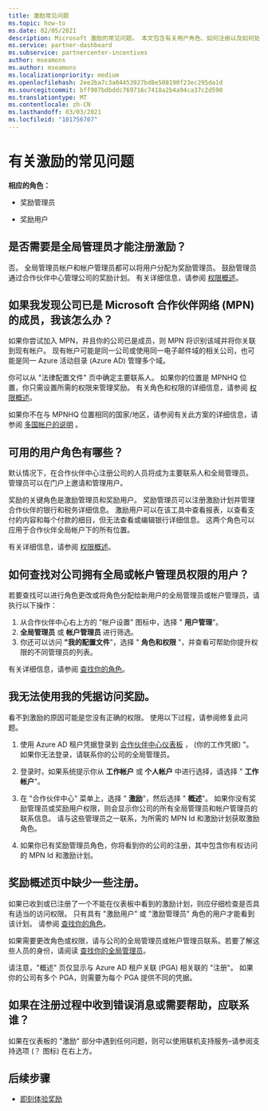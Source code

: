```yaml
---
title: 激励常见问题
ms.topic: how-to
ms.date: 02/05/2021
description: Microsoft 激励的常见问题。 本文包含有关用户角色、如何注册以及如何处理错误消息的问题。
ms.service: partner-dashboard
ms.subservice: partnercenter-incentives
author: mseamons
ms.author: mseamons
ms.localizationpriority: medium
ms.openlocfilehash: 2ee2ba7c3a04453927bd8e508190f23ec295da1d
ms.sourcegitcommit: bff907bdbddc769716c7418a2b4a94ca37c2d590
ms.translationtype: MT
ms.contentlocale: zh-CN
ms.lasthandoff: 03/03/2021
ms.locfileid: "101756707"
---
```

# <a name="frequently-asked-questions-on-incentives"></a>有关激励的常见问题

**相应的角色：**

- 奖励管理员

- 奖励用户

## <a name="do-i-need-to-be-the-global-admin-to-enroll-in-incentives"></a>是否需要是全局管理员才能注册激励？

否。 全局管理员帐户和帐户管理员都可以将用户分配为奖励管理员。 鼓励管理员通过合作伙伴中心管理公司的奖励计划。 有关详细信息，请参阅 [权限概述](permissions-overview.md)。

## <a name="what-do-i-need-to-do-if-i-find-my-company-is-already-a-member-of-the-microsoft-partner-network-mpn"></a>如果我发现公司已是 Microsoft 合作伙伴网络 (MPN) 的成员，我该怎么办？

如果你尝试加入 MPN，并且你的公司已是成员，则 MPN 将识别该域并将你关联到现有帐户。 现有帐户可能是同一公司或使用同一电子邮件域的相关公司，也可能是同一 Azure 活动目录 (Azure AD) 管理多个域。

你可以从 "法律配置文件" 页中确定主要联系人。 如果你的位置是 MPNHQ 位置，你只需设置所需的权限来管理奖励。 有关角色和权限的详细信息，请参阅 [权限概述](permissions-overview.md)。

如果你不在与 MPNHQ 位置相同的国家/地区，请参阅有关此方案的详细信息，请参阅 [多国帐户的说明](https://support.microsoft.com/help/4515619/special-considerations-for-multi-national-partners-joining-the-microso) 。

## <a name="what-user-roles-are-available"></a>可用的用户角色有哪些？

默认情况下，在合作伙伴中心注册公司的人员将成为主要联系人和全局管理员。 管理员可以在门户上邀请和管理用户。

奖励的关键角色是激励管理员和奖励用户。 奖励管理员可以注册激励计划并管理合作伙伴的银行和税务详细信息。 激励用户可以在该工具中查看报表，以查看支付的内容和每个付款的细目，但无法查看或编辑银行详细信息。 这两个角色可以应用于合作伙伴全局帐户下的所有位置。

有关详细信息，请参阅 [权限概述](permissions-overview.md)。

## <a name="how-can-i-find-out-who-has-global-or-account-admin-rights-for-my-company"></a>如何查找对公司拥有全局或帐户管理员权限的用户？

若要查找可以进行角色更改或将角色分配给新用户的全局管理员或帐户管理员，请执行以下操作：

1. 从合作伙伴中心右上方的 "帐户设置" 图标中，选择 " **用户管理**"。
2. **全局管理员** 或 **帐户管理员** 进行筛选。
3. 你还可以访问 **"我的配置文件**"，选择 " **角色和权限** "，并查看可帮助你提升权限的不同管理员的列表。
 
有关详细信息，请参阅 [查找你的角色](find-your-role.md)。  

## <a name="i-cant-access-incentives-using-my-credentials"></a>我无法使用我的凭据访问奖励。

看不到激励的原因可能是您没有正确的权限。 使用以下过程，请参阅修复此问题。

1. 使用 Azure AD 租户凭据登录到 [合作伙伴中心仪表板](https://partner.microsoft.com/dashboard/) ， (你的工作凭据) "。 如果你无法登录，请联系你的公司的全局管理员。

2. 登录时，如果系统提示你从 **工作帐户** 或 **个人帐户** 中进行选择，请选择 " **工作帐户**"。

3. 在 "合作伙伴中心" 菜单上，选择 " **激励**"，然后选择 " **概述**"。 如果你没有奖励管理员或奖励用户权限，则会显示你公司的所有全局管理员和帐户管理员的联系信息。 请与这些管理员之一联系，为所需的 MPN Id 和激励计划获取激励角色。

4. 如果你已有奖励管理员角色，你将看到你的公司的注册，其中包含你有权访问的 MPN Id 和激励计划。

## <a name="some-enrollments-are-missing-from-the-incentives-overview-page"></a>奖励概述页中缺少一些注册。

如果已收到或已注册了一个不能在仪表板中看到的激励计划，则应仔细检查是否具有适当的访问权限。 只有具有 "激励用户" 或 "激励管理员" 角色的用户才能看到该计划。 请参阅 [查找你的角色](./find-your-role.md)。

如果需要更改角色或权限，请与公司的全局管理员或帐户管理员联系。若要了解这些人员的身份，请阅读 [查找你的全局管理员](./find-your-role.md#find-your-global-admin)。

请注意，"概述" 页仅显示与 Azure AD 租户关联 (PGA) 相关联的 "注册"。 如果你的公司有多个 PGA，则需要为每个 PGA 提供不同的凭据。

## <a name="who-should-i-contact-if-i-get-an-error-message-or-need-help-during-the-enrollment-process"></a>如果在注册过程中收到错误消息或需要帮助，应联系谁？

如果在仪表板的 "激励" 部分中遇到任何问题，则可以使用联机支持服务–请参阅支持选项 (？ 图标) 在右上方。

## <a name="next-steps"></a>后续步骤

- [即刻体验奖励](incentives-get-started-intro.md)